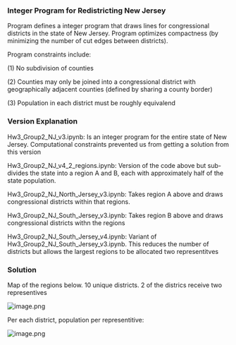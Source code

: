 ### Integer Program for Redistricting New Jersey

Program defines a integer program that draws lines for congressional districts in the state of New Jersey.  Program optimizes compactness (by minimizing the number of cut edges between districts).

Program constraints include:

(1) No subdivision of counties

(2) Counties may only be joined into a congressional district with geographically adjacent counties (defined by sharing a county border)

(3) Population in each district must be roughly equivalend

### Version Explanation

Hw3_Group2_NJ_v3.ipynb: Is an integer program for the entire state of New Jersey.  Computational constraints prevented us from getting a solution from this version

Hw3_Group2_NJ_v4_2_regions.ipynb:  Version of the code above but sub-divides the state into a region A and B, each with approximately half of the state population.

Hw3_Group2_NJ_North_Jersey_v3.ipynb: Takes region A above and draws congressional districts within that regions.  

Hw3_Group2_NJ_South_Jersey_v3.ipynb: Takes region B above and draws congressional districts withn the regions

Hw3_Group2_NJ_South_Jersey_v4.ipynb: Variant of Hw3_Group2_NJ_South_Jersey_v3.ipynb.  This reduces the number of districts but allows the largest regions to be allocated two representitves

### Solution

Map of the regions below.  10 unique districts.  2 of the districs receive two representives

![image.png](attachment:image.png)

Per each district, population per representitive:

![image.png](attachment:image.png)
